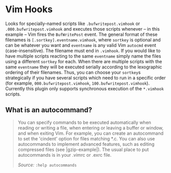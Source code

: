 Vim Hooks
=========

Looks for specially-named scripts like `.bufwritepost.vimhook` or `.000.bufwritepost.vimhook` and executes those scripts whenever &ndash; in this example &ndash; Vim fires the `BufWritePost` event. The general format of these filenames is `[.sortkey].eventname.vimhook`, where `sortkey` is optional and can be whatever you want and `eventname` is any valid Vim `autocmd` event (case-insensitive). The filename must end in `.vimhook`. If you would like to have multiple scripts reacting to the same `eventname` simply name the files using a different `sortkey` for each. When there are multiple scripts with the same `eventname` they will be executed serially according to the lexographic ordering of their filenames. Thus, you can choose your `sortkey`s strategically if you have several scripts which need to run in a specific order (for example, `000.bufwritepost.vimhook`, `100.bufwritepost.vimhook`). Currently this plugin only supports synchronous execution of the `*.vimhook` scripts.


What is an autocommand?
-----------------------
> You can specify commands to be executed automatically when reading or
> writing a file, when entering or leaving a buffer or window, and when
> exiting Vim.  For example, you can create an autocommand to set the
> 'cindent' option for files matching \*.c.  You can also use autocommands to
> implement advanced features, such as editing compressed files (see
> |gzip-example|).  The usual place to put autocommands is in your .vimrc or
> .exrc file.
>
> *Source:* `:help autocommands`
